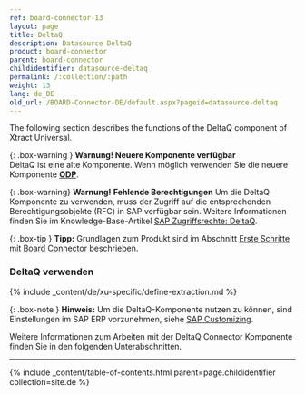 ```yaml
---
ref: board-connector-13
layout: page
title: DeltaQ
description: Datasource DeltaQ
product: board-connector
parent: board-connector
childidentifier: datasource-deltaq
permalink: /:collection/:path
weight: 13
lang: de_DE
old_url: /BOARD-Connector-DE/default.aspx?pageid=datasource-deltaq
---
```

The following section describes the functions of the DeltaQ component of Xtract Universal.

{: .box-warning } 
**Warnung! Neuere Komponente verfügbar**<br>
DeltaQ ist eine alte Komponente. Wenn möglich verwenden Sie die neuere Komponente **[ODP](./odp)**.

{: .box-warning}
**Warnung!** **Fehlende Berechtigungen**
Um die DeltaQ Komponente zu verwenden, muss der Zugriff auf die entsprechenden Berechtigungsobjekte (RFC) in SAP verfügbar sein. 
Weitere Informationen finden Sie im Knowledge-Base-Artikel [SAP Zugriffsrechte: DeltaQ](https://kb.theobald-software.com/sap/authority-objects-sap-user-rights#deltaq).

{: .box-tip }
**Tipp:** Grundlagen zum Produkt sind im Abschnitt [Erste Schritte mit Board Connector](./erste-schritte) beschrieben.

### DeltaQ verwenden
{% include _content/de/xu-specific/define-extraction.md %}

{: .box-note }
**Hinweis:** Um die DeltaQ-Komponente nutzen zu können, sind Einstellungen im SAP ERP vorzunehmen, siehe  [SAP Customizing](./sap-customizing/customizing-fuer-deltaq).

Weitere Informationen zum Arbeiten mit der DeltaQ Connector Komponente finden Sie in den folgenden Unterabschnitten.

---

{% include _content/table-of-contents.html parent=page.childidentifier collection=site.de %}

